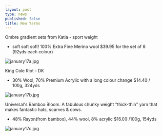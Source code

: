 ```yaml
---
layout: post
type: news
published: false
title: New Yarns
---
```

Ombre gradient sets from Katia - sport weight

- soft soft soft!  100% Extra Fine Merino wool     $39.95 for the set of 6 (92yds each colour)

![january17a.jpg]({{site.baseurl}}/news/img/january17a.jpg)

King Cole Riot - DK

-  30% Wool, 70% Premium Acrylic with a long colour change $14.40 / 100g, 324yds

![january17b.jpg]({{site.baseurl}}/news/img/january17b.jpg)

Universal's Bamboo Bloom. A fabulous chunky weight "thick-thin" yarn that makes fantastic hats, scarves & cows.

-  48% Rayon(from bamboo), 44% wool, 8% acrylic $16.00  /100g, 154yds

![january17c.jpg]({{site.baseurl}}/news/img/january17c.jpg)